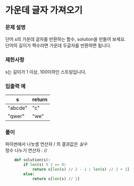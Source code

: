 # 가운데 글자 가져오기

### 문제 설명
단어 s의 가운데 글자를 반환하는 함수, solution을 만들어 보세요.        
단어의 길이가 짝수라면 가운데 두글자를 반환하면 됩니다.

### 제한사항
s는 길이가 1 이상, 100이하인 스트링입니다.

### 입출력 예
|s|return|
|---|-----|
|"abcde"|"c"|
|"qwer"|"we"|

### 풀이
파이썬에서 나눗셈 연산자 / 의 결과값은 *실수*       
정수 나누기 연산자 : //
```python
    def solution(s):
        if len(s) % 2 == 0:
            return s[len(s) // 2 - 1 : len(s) // 2 + 1]
        else:
            return s[len(s) // 2]
```
